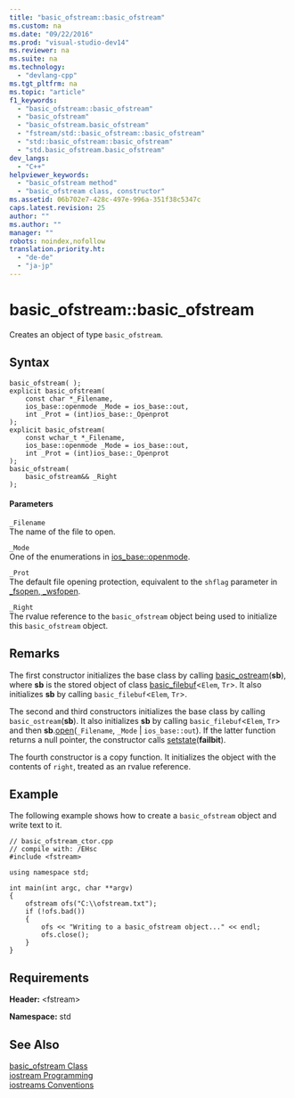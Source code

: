 ```yaml
---
title: "basic_ofstream::basic_ofstream"
ms.custom: na
ms.date: "09/22/2016"
ms.prod: "visual-studio-dev14"
ms.reviewer: na
ms.suite: na
ms.technology: 
  - "devlang-cpp"
ms.tgt_pltfrm: na
ms.topic: "article"
f1_keywords: 
  - "basic_ofstream::basic_ofstream"
  - "basic_ofstream"
  - "basic_ofstream.basic_ofstream"
  - "fstream/std::basic_ofstream::basic_ofstream"
  - "std::basic_ofstream::basic_ofstream"
  - "std.basic_ofstream.basic_ofstream"
dev_langs: 
  - "C++"
helpviewer_keywords: 
  - "basic_ofstream method"
  - "basic_ofstream class, constructor"
ms.assetid: 06b702e7-428c-497e-996a-351f38c5347c
caps.latest.revision: 25
author: ""
ms.author: ""
manager: ""
robots: noindex,nofollow
translation.priority.ht: 
  - "de-de"
  - "ja-jp"
---
```

# basic_ofstream::basic_ofstream
Creates an object of type `basic_ofstream`.  
  
## Syntax  
  
```  
basic_ofstream( );  
explicit basic_ofstream(  
    const char *_Filename,  
    ios_base::openmode _Mode = ios_base::out,  
    int _Prot = (int)ios_base::_Openprot  
);  
explicit basic_ofstream(  
    const wchar_t *_Filename,  
    ios_base::openmode _Mode = ios_base::out,  
    int _Prot = (int)ios_base::_Openprot  
);  
basic_ofstream(  
    basic_ofstream&& _Right  
);  
```  
  
#### Parameters  
 `_Filename`  
 The name of the file to open.  
  
 `_Mode`  
 One of the enumerations in [ios_base::openmode](../vs140/ios_base--openmode.md).  
  
 `_Prot`  
 The default file opening protection, equivalent to the `shflag` parameter in [_fsopen, _wsfopen](../vs140/_fsopen--_wfsopen.md).  
  
 `_Right`  
 The rvalue reference to the `basic_ofstream` object being used to initialize this `basic_ofstream` object.  
  
## Remarks  
 The first constructor initializes the base class by calling [basic_ostream](../vs140/basic_ostream-class.md)(**sb**), where **sb** is the stored object of class [basic_filebuf](../vs140/basic_filebuf-class.md)<`Elem`, `Tr`>. It also initializes **sb** by calling `basic_filebuf`<`Elem`, `Tr`>.  
  
 The second and third constructors initializes the base class by calling `basic_ostream`(**sb**). It also initializes **sb** by calling `basic_filebuf`<`Elem`, `Tr`> and then **sb**.[open](../vs140/basic_filebuf--open.md)(`_Filename`, `_Mode` &#124; `ios_base::out`). If the latter function returns a null pointer, the constructor calls [setstate](../vs140/basic_ios--setstate.md)(**failbit**).  
  
 The fourth constructor is a copy function. It initializes the object with the contents of `right`, treated as an rvalue reference.  
  
## Example  
 The following example shows how to create a `basic_ofstream` object and write text to it.  
  
```  
// basic_ofstream_ctor.cpp  
// compile with: /EHsc  
#include <fstream>  
  
using namespace std;  
  
int main(int argc, char **argv)  
{  
    ofstream ofs("C:\\ofstream.txt");  
    if (!ofs.bad())  
    {  
        ofs << "Writing to a basic_ofstream object..." << endl;  
        ofs.close();  
    }  
}  
```  
  
## Requirements  
 **Header:** <fstream\>  
  
 **Namespace:** std  
  
## See Also  
 [basic_ofstream Class](../vs140/basic_ofstream-class.md)   
 [iostream Programming](../vs140/iostream-programming.md)   
 [iostreams Conventions](../vs140/iostreams-conventions.md)